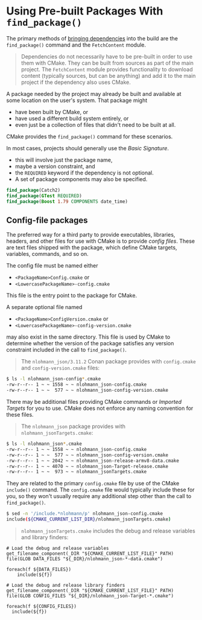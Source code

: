 # Using Pre-built Packages With `find_package()`

The primary methods of [bringing dependencies](https://cmake.org/cmake/help/latest/guide/using-dependencies/index.html) into the build are the `find_package()` command and the `FetchContent` module.

> Dependencies do not necessarily have to be pre-built in order to use them with CMake. They can be built from sources as part of the main project. The `FetchContent` module provides functionality to download content (typically sources, but can be anything) and add it to the main project if the dependency also uses CMake.

A package needed by the project may already be built and available at some location on the user's system. That package might

- have been built by CMake, or
- have used a different build system entirely, or
- even just be a collection of files that didn't need to be built at all.

CMake provides the `find_package()` command for these scenarios.

In most cases, projects should generally use the *Basic Signature*.

- this will involve just the package name,
- maybe a version constraint, and
- the `REQUIRED` keyword if the dependency is not optional.
- A set of package components may also be specified.

```cmake
find_package(Catch2)
find_package(GTest REQUIRED)
find_package(Boost 1.79 COMPONENTS date_time)
```

## Config-file packages

The preferred way for a third party to provide executables, libraries, headers, and other files for use with CMake is to provide *config files*. These are text files shipped with the package, which define CMake targets, variables, commands, and so on.

The config file must be named either

- `<PackageName>Config.cmake` or
- `<LowercasePackageName>-config.cmake`

This file is the entry point to the package for CMake.

A separate optional file named

- `<PackageName>ConfigVersion.cmake` or
- `<LowercasePackageName>-config-version.cmake`

may also exist in the same directory. This file is used by CMake to determine whether the version of the package satisfies any version constraint included in the call to `find_package()`.

> The `nlohmann_json/3.11.2` Conan package provides with `config.cmake` and `config-version.cmake` files:

```bash
$ ls -l nlohmann_json-config*.cmake
-rw-r--r-- 1 ~ ~ 1558 ~ ~ nlohmann_json-config.cmake
-rw-r--r-- 1 ~ ~  577 ~ ~ nlohmann_json-config-version.cmake
```

There may be additional files providing CMake commands or *Imported Targets* for you to use. CMake does not enforce any naming convention for these files.

> The `nlohmann_json` package provides with `nlohmann_jsonTargets.cmake`:

```bash
$ ls -l nlohmann_json*.cmake
-rw-r--r-- 1 ~ ~ 1558 ~ ~ nlohmann_json-config.cmake
-rw-r--r-- 1 ~ ~  577 ~ ~ nlohmann_json-config-version.cmake
-rw-r--r-- 1 ~ ~ 2042 ~ ~ nlohmann_json-release-armv8-data.cmake
-rw-r--r-- 1 ~ ~ 4070 ~ ~ nlohmann_json-Target-release.cmake
-rw-r--r-- 1 ~ ~  973 ~ ~ nlohmann_jsonTargets.cmake
```

They are related to the primary `config.cmake` file by use of the CMake `include()` command. The `config.cmake` file would typically include these for you, so they won't usually require any additional step other than the call to `find_package()`.

```bash
$ sed -n '/include.*nlohmann/p' nlohmann_json-config.cmake 
include(${CMAKE_CURRENT_LIST_DIR}/nlohmann_jsonTargets.cmake)
```

> `nlohmann_jsonTargets.cmake` includes the debug and release variables and library finders:

```
# Load the debug and release variables
get_filename_component(_DIR "${CMAKE_CURRENT_LIST_FILE}" PATH)
file(GLOB DATA_FILES "${_DIR}/nlohmann_json-*-data.cmake")

foreach(f ${DATA_FILES})
    include(${f})

# Load the debug and release library finders
get_filename_component(_DIR "${CMAKE_CURRENT_LIST_FILE}" PATH)
file(GLOB CONFIG_FILES "${_DIR}/nlohmann_json-Target-*.cmake")

foreach(f ${CONFIG_FILES})
  include(${f})
```

